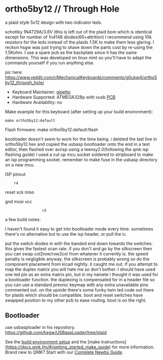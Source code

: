 # ortho5by12 // Through Hole

a plaid style 5x12 design with two indicator leds.

schottky 1N4729A/3.6V (this is left out of the plaid bom which is identical except for number of 1n4148 diodes(60+attrition)
I recommend using 10k resistors for the leds instead of the plaids 1.5K to make them less glaring. I reckon hsgw was just 
trying to shave down the parts cost by re-using the 1.5Kohm.
I use a spare pcb as the backplate since it has the same dimensions.
This was developed on linux mint so you'll have to adapt the commands yourself if you run anything else.

pic here: https://www.reddit.com/r/MechanicalKeyboards/comments/g0ukw4/ortho5by12_through_hole/

* Keyboard Maintainer: [gipetto](https://github.com/itsnoteasy)
* Hardware Supported: ATMEGA328p with vusb [PCB](https://github.com/itsnoteasy/misc/blob/master/ortho5by12.zip)
* Hardware Availability: no

Make example for this keyboard (after setting up your build environment):

    make ortho5by12:default

Flash firmware:
 make ortho5by12:default:flash

bootloader doesn't seem to work for the time being. i deleted the last line in ortho5by12.hex and copied the usbasp bootloader
 onto the end in a test editor, then flashed over avrisp using a teensy2.0(following the qmk isp flashing guide) 
I used a cut up mcu socket soldered to stripboard to make an isp programming socket. remember to make fuse in the usbasp 
directory on a new mcu. 

ISP pinout

        r4

reset  sck   miso


gnd    mosi  vcc

                     c5

a few build notes:

I haven't found it easy to get into bootloader mode every time. sometimes there's no alternative but 
to use the isp header, or pull the ic.

put the switch diodes in with the banded end down towards the switches. this gives the fastest scan 
rate. if you don't and go by the silkscreen then you can swap col2row/row2col from whatever it currently is. 
the speed penalty is negligible anyway.
the silkscreen is probably wrong so do the component placement from kicad nightly. it caught me out.
If you attempt to map the duplex matrix you will hate me so don't bother. I should have used one led
pin as an extra matrix pin, but in my naivete i thought it was used for a bootloader function.
the duplexing is compensated for in a header file so you can use a standard preonic keymap with
any extra unavailable pins commented out. on the upside there's some funky twin led code out there 
for plaids which should be compatible.
boot and reset switches have swapped position to my other pcb to ease routing. boot is on the right.

## Bootloader
use usbasploader in his repository.
https://github.com/hsgw/USBaspLoader/tree/plaid


See the [build environment setup](https://docs.qmk.fm/#/getting_started_build_tools) and the [make instructions]
(https://docs.qmk.fm/#/getting_started_make_guide) for more information. Brand new to QMK? Start with our 
[Complete Newbs Guide](https://docs.qmk.fm/#/newbs).
